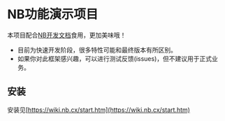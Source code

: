 # NB功能演示项目

本项目配合[NB开发文档](https://wiki.nb.cx/)食用，更加美味哦！

- 目前为快速开发阶段，很多特性可能和最终版本有所区别。
- 如果你对此框架感兴趣，可以进行测试反馈(issues)，但不建议用于正式业务。

## 安装
安装见[https://wiki.nb.cx/start.htm](https://wiki.nb.cx/start.htm)
